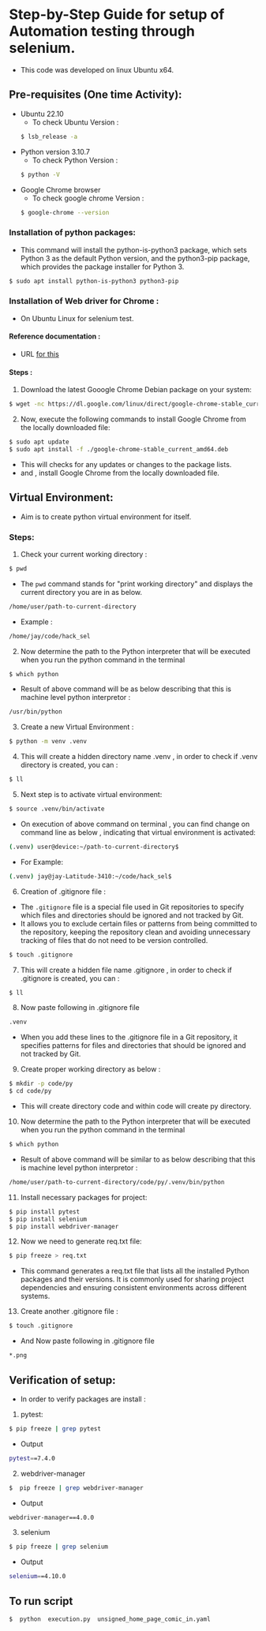 # Step-by-Step Guide for setup of   Automation testing  through selenium.

* This code was developed on linux Ubuntu x64.

## Pre-requisites (One time Activity):
* Ubuntu 22.10 
    - To check Ubuntu Version :
    ```bash
    $ lsb_release -a
    ``` 
* Python version 3.10.7
    - To check Python  Version :
    ```bash
    $ python -V
    ``` 
* Google Chrome browser
    - To check google chrome Version :
    ```bash
    $ google-chrome --version
    ```


### Installation of python packages:

- This command will install the python-is-python3 package, which sets Python 3 as the default Python version, and the python3-pip package, which provides the package installer for Python 3. 

``` bash
$ sudo apt install python-is-python3 python3-pip

```

### Installation of Web driver for Chrome :
- On Ubuntu Linux for selenium test.

#### Reference documentation :
- URL [for this](https://tecadmin.net/setup-selenium-with-python-on-ubuntu-debian/)

#### Steps :

1. Download the latest Gooogle Chrome Debian package on your system:
```bash
$ wget -nc https://dl.google.com/linux/direct/google-chrome-stable_current_amd64.deb 
```
2. Now, execute the following commands to install Google Chrome from the locally downloaded file:
```bash
$ sudo apt update 
$ sudo apt install -f ./google-chrome-stable_current_amd64.deb 
```
- This will checks for any updates or changes to the package lists.
- and , install Google Chrome from the locally downloaded file.

## Virtual Environment:
-  Aim is to  create python virtual environment for itself.

### Steps:

1.  Check your current working directory :
```bash
$ pwd
```
- The `pwd` command stands for "print working directory" and displays the current directory you are in as below.

```bash
/home/user/path-to-current-directory
```
* Example :
```bash
/home/jay/code/hack_sel
```

2. Now determine the path to the Python interpreter that will be executed when you run the python command in the terminal

```bash
$ which python
```
 - Result of above command will be as below describing that this is machine level python interpretor :
```bash
/usr/bin/python 
```

3. Create a new Virtual Environment :
```bash
$ python -m venv .venv
```

4. This will create a hidden directory name .venv , in order to check if .venv directory is created, you can :
```bash
$ ll
```

5. Next step is to activate virtual environment:
```bash
$ source .venv/bin/activate
```
 - On execution of above command on terminal , you can find change on command line as below , indicating that virtual environment is activated:

```bash
(.venv) user@device:~/path-to-current-directory$
```

* For Example:
```bash
(.venv) jay@jay-Latitude-3410:~/code/hack_sel$ 
```


6. Creation of .gitignore file :
- The `.gitignore` file is a special file used in Git repositories to specify which files and directories should be ignored and not tracked by Git.
- It allows you to exclude certain files or patterns from being committed to the repository, keeping the repository clean and avoiding unnecessary tracking of files that do not need to be version controlled.

``` bash
$ touch .gitignore
```

7. This will create a hidden file name .gitignore , in order to check if .gitignore is created, you can :
```bash
$ ll
```

8. Now paste following in .gitignore file
```bash
.venv
```
- When you add these lines to the .gitignore file in a Git repository, it specifies patterns for files and directories that should be ignored and not tracked by Git.


9. Create proper working directory as below :
```bash
$ mkdir -p code/py
$ cd code/py
```
- This will create directory code and within code will create py directory.

10. Now determine the path to the Python interpreter that will be executed when you run the python command in the terminal

```bash
$ which python
```
- Result of above command will be similar to  as below describing that this is machine level python interpretor :

```bash 
/home/user/path-to-current-directory/code/py/.venv/bin/python
```

11. Install necessary packages for project:

```bash
$ pip install pytest 
$ pip install selenium
$ pip install webdriver-manager 
```

12. Now we need to generate req.txt file:
```bash
$ pip freeze > req.txt
```

- This command generates a req.txt file that lists all the installed Python packages and their versions. It is commonly used for sharing project dependencies and ensuring consistent environments across different systems.

13. Create another  .gitignore file :

``` bash
$ touch .gitignore
```
* And  Now paste following in .gitignore file
```bash
*.png
```

## Verification of setup:

- In order to verify packages are install :

1. pytest:

```bash
$ pip freeze | grep pytest
```
- Output
```bash
pytest==7.4.0
```

2. webdriver-manager

```bash
$  pip freeze | grep webdriver-manager
```
- Output
```bash
webdriver-manager==4.0.0
```
3. selenium

```bash
$ pip freeze | grep selenium
```
- Output
```bash
selenium==4.10.0
```

## To run script
```
$  python  execution.py  unsigned_home_page_comic_in.yaml
```

